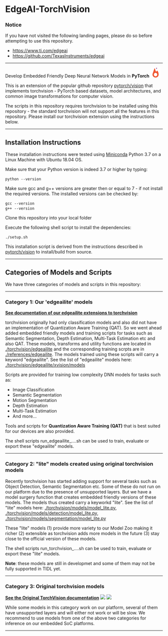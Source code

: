 # EdgeAI-TorchVision 

### Notice
If you have not visited the following landing pages, please do so before attempting to use this repository.
- https://www.ti.com/edgeai 
- https://github.com/TexasInstruments/edgeai


<hr>

Develop Embedded Friendly Deep Neural Network Models in **PyTorch** ![PyTorch](./docs/source/_static/img/pytorch-logo-flame.png)

This is an extension of the popular github repository [pytorch/vision](https://github.com/pytorch/vision) that implements torchvision - PyTorch based datasets, model architectures, and common image transformations for computer vision.

The scripts in this repository requires torchvision to be installed using this repository - the standard torchvision will not support all the features in this repository. Please install our torchvision extension using the instructions below.


<hr>

## Installation Instructions
These installation instructions were tested using [Miniconda](https://docs.conda.io/en/latest/) Python 3.7 on a Linux Machine with Ubuntu 18.04 OS.

Make sure that your Python version is indeed 3.7 or higher by typing:<br>
```
python --version
```

Make sure gcc and g++ versions are greater then or equal to 7 - if not install the required versions. The installed versions can be checked by:<br>
```
gcc --version
g++ --version
```

Clone this repository into your local folder

Execute the following shell script to install the dependencies:<br>
```
./setup.sh
```

This installation script is derived from the instructions described in [pytorch/vision](https://github.com/pytorch/vision) to install/build from source.


<hr>


## Categories of Models and Scripts

We have three categories of models and scripts in this repository:


<hr>


### Category 1: Our 'edgeailite' models

**[See documentation of our edgeailite extensions to torchvision](README_edgeailite.md)**

torchvision originally had only classification models and also did not have an implementation of Quantization Aware Training (QAT). So we went ahead added embedded friendly models and training scripts for tasks such as Semantic Segmentation, Depth Estimation, Multi-Task Estimation etc and also QAT. These models, transforms and utility functions are located in [./torchvision/edgeailite](./torchvision/edgeailite) and the corresponding training scrpts are in [./references/edgeailite](./references/edgeailite). The models trained using these scripts will carry a keyword "edgeailite". See the list of "edgeailite" models here: [./torchvision/edgeailite/xvision/models](./torchvision/edgeailite/xvision/models)

Scripts are provided for training low complexity DNN models for tasks such as:

- Image Classification
- Semantic Segmentation
- Motion Segmentation
- Depth Estimation
- Multi-Task Estimation
- And more...

Tools and scripts for **Quantization Aware Training (QAT)** that is best suited for our devices are also provided. 

The shell scripts run_edgeailite_....sh can be used to train, evaluate or export these "edgeailite" models. 


<hr>


### Category 2: "lite" models created using original torchvision models

Recently torchvision has started adding support for several tasks such as Object Detection, Semantic Segmentation etc. Some of these do not run on our platform due to the presence of unsupported layers. But we have a model surgery function that creates embedded friendly versions of these models. The models thus created carry a keyworkd "lite". See the list of "lite" models here: [./torchvision/models/model_lite.py](./torchvision/models/model_lite.py), [./torchvision/models/detection/model_lite.py](./torchvision/models/detection/model_lite.py), [./torchvision/models/segmentation/model_lite.py](./torchvision/models/segmentation/model_lite.py)

These "lite" models (1) provide more variety to our Model Zoo making it richer (2) extensible as torchvision adds more models in the future (3) stay close to the official version of these models.

The shell scripts run_torchvision_....sh can be used to train, evaluate or export these "lite" models.

**Note**: these models are still in developmet and some of them may not be fully supported in TIDL yet.

<hr>


### Category 3: Original torchvision models

**[See the Original TorchVision documentation](README.rst)**
![](https://static.pepy.tech/badge/torchvision) ![](https://img.shields.io/badge/dynamic/json.svg?label=docs&url=https%3A%2F%2Fpypi.org%2Fpypi%2Ftorchvision%2Fjson&query=%24.info.version&colorB=brightgreen&prefix=v)

While some models in this category work on our platform, several of them have unsupported layers and will either not work or will be slow. We recommend to use models from one of the above two categories for inference on our embedded SoC platforms.

<hr>

